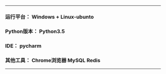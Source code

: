 --------------
### 运行平台：     Windows  + Linux-ubunto
### Python版本：  Python3.5  
### IDE：         pycharm   
### 其他工具：    Chrome浏览器   MySQL    Redis
-----------------

